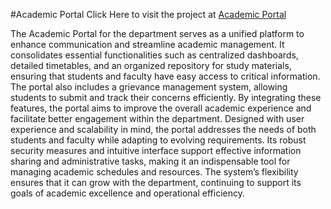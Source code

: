 #Academic Portal
Click Here to visit the project at [Academic Portal](https://departmentportal.onrender.com)

The Academic Portal for the department serves as a unified platform to enhance communication and streamline academic management. It consolidates essential functionalities such as centralized dashboards, detailed timetables, and an organized repository for study materials, ensuring that students and faculty have easy access to critical information. The portal also includes a grievance management system, allowing students to submit and track their concerns efficiently. By integrating these features, the portal aims to improve the overall academic experience and facilitate better engagement within the department.
Designed with user experience and scalability in mind, the portal addresses the needs of both students and faculty while adapting to evolving requirements. Its robust security measures and intuitive interface support effective information sharing and administrative tasks, making it an indispensable tool for managing academic schedules and resources. The system’s flexibility ensures that it can grow with the department, continuing to support its goals of academic excellence and operational efficiency.
